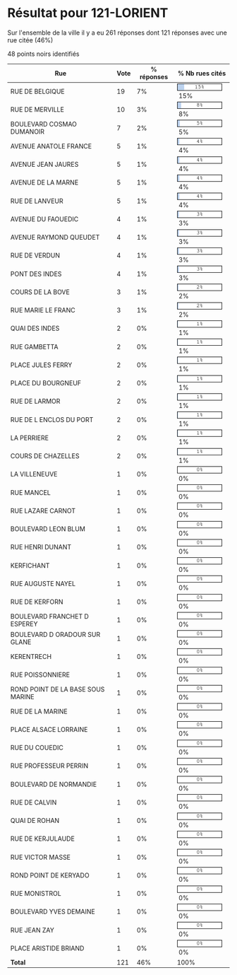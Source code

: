 # Résultat pour 121-LORIENT

Sur l'ensemble de la ville il y a eu 261 réponses dont 121 réponses avec une rue citée (46%)

48 points noirs identifiés

| Rue | Vote | % réponses | % Nb rues cités|
|-----|------|------------|----------------|
| RUE DE BELGIQUE | 19 | 7% | <img src="../../img/bar_15.gif" />&nbsp;15%|
| RUE DE MERVILLE | 10 | 3% | <img src="../../img/bar_8.gif" />&nbsp;8%|
| BOULEVARD COSMAO DUMANOIR | 7 | 2% | <img src="../../img/bar_5.gif" />&nbsp;5%|
| AVENUE ANATOLE FRANCE | 5 | 1% | <img src="../../img/bar_4.gif" />&nbsp;4%|
| AVENUE JEAN JAURES | 5 | 1% | <img src="../../img/bar_4.gif" />&nbsp;4%|
| AVENUE DE LA MARNE | 5 | 1% | <img src="../../img/bar_4.gif" />&nbsp;4%|
| RUE DE LANVEUR | 5 | 1% | <img src="../../img/bar_4.gif" />&nbsp;4%|
| AVENUE DU FAOUEDIC | 4 | 1% | <img src="../../img/bar_3.gif" />&nbsp;3%|
| AVENUE RAYMOND QUEUDET | 4 | 1% | <img src="../../img/bar_3.gif" />&nbsp;3%|
| RUE DE VERDUN | 4 | 1% | <img src="../../img/bar_3.gif" />&nbsp;3%|
| PONT DES INDES | 4 | 1% | <img src="../../img/bar_3.gif" />&nbsp;3%|
| COURS DE LA BOVE | 3 | 1% | <img src="../../img/bar_2.gif" />&nbsp;2%|
| RUE MARIE LE FRANC | 3 | 1% | <img src="../../img/bar_2.gif" />&nbsp;2%|
| QUAI DES INDES | 2 | 0% | <img src="../../img/bar_1.gif" />&nbsp;1%|
| RUE GAMBETTA | 2 | 0% | <img src="../../img/bar_1.gif" />&nbsp;1%|
| PLACE JULES FERRY | 2 | 0% | <img src="../../img/bar_1.gif" />&nbsp;1%|
| PLACE DU BOURGNEUF | 2 | 0% | <img src="../../img/bar_1.gif" />&nbsp;1%|
| RUE DE LARMOR | 2 | 0% | <img src="../../img/bar_1.gif" />&nbsp;1%|
| RUE DE L ENCLOS DU PORT | 2 | 0% | <img src="../../img/bar_1.gif" />&nbsp;1%|
| LA PERRIERE | 2 | 0% | <img src="../../img/bar_1.gif" />&nbsp;1%|
| COURS DE CHAZELLES | 2 | 0% | <img src="../../img/bar_1.gif" />&nbsp;1%|
| LA VILLENEUVE | 1 | 0% | <img src="../../img/bar_0.gif" />&nbsp;0%|
| RUE MANCEL | 1 | 0% | <img src="../../img/bar_0.gif" />&nbsp;0%|
| RUE LAZARE CARNOT | 1 | 0% | <img src="../../img/bar_0.gif" />&nbsp;0%|
| BOULEVARD LEON BLUM | 1 | 0% | <img src="../../img/bar_0.gif" />&nbsp;0%|
| RUE HENRI DUNANT | 1 | 0% | <img src="../../img/bar_0.gif" />&nbsp;0%|
| KERFICHANT | 1 | 0% | <img src="../../img/bar_0.gif" />&nbsp;0%|
| RUE AUGUSTE NAYEL | 1 | 0% | <img src="../../img/bar_0.gif" />&nbsp;0%|
| RUE DE KERFORN | 1 | 0% | <img src="../../img/bar_0.gif" />&nbsp;0%|
| BOULEVARD FRANCHET D ESPEREY | 1 | 0% | <img src="../../img/bar_0.gif" />&nbsp;0%|
| BOULEVARD D ORADOUR SUR GLANE | 1 | 0% | <img src="../../img/bar_0.gif" />&nbsp;0%|
| KERENTRECH | 1 | 0% | <img src="../../img/bar_0.gif" />&nbsp;0%|
| RUE POISSONNIERE | 1 | 0% | <img src="../../img/bar_0.gif" />&nbsp;0%|
| ROND POINT DE LA BASE SOUS MARINE | 1 | 0% | <img src="../../img/bar_0.gif" />&nbsp;0%|
| RUE DE LA MARINE | 1 | 0% | <img src="../../img/bar_0.gif" />&nbsp;0%|
| PLACE ALSACE LORRAINE | 1 | 0% | <img src="../../img/bar_0.gif" />&nbsp;0%|
| RUE DU COUEDIC | 1 | 0% | <img src="../../img/bar_0.gif" />&nbsp;0%|
| RUE PROFESSEUR PERRIN | 1 | 0% | <img src="../../img/bar_0.gif" />&nbsp;0%|
| BOULEVARD DE NORMANDIE | 1 | 0% | <img src="../../img/bar_0.gif" />&nbsp;0%|
| RUE DE CALVIN | 1 | 0% | <img src="../../img/bar_0.gif" />&nbsp;0%|
| QUAI DE ROHAN | 1 | 0% | <img src="../../img/bar_0.gif" />&nbsp;0%|
| RUE DE KERJULAUDE | 1 | 0% | <img src="../../img/bar_0.gif" />&nbsp;0%|
| RUE VICTOR MASSE | 1 | 0% | <img src="../../img/bar_0.gif" />&nbsp;0%|
| ROND POINT DE KERYADO | 1 | 0% | <img src="../../img/bar_0.gif" />&nbsp;0%|
| RUE MONISTROL | 1 | 0% | <img src="../../img/bar_0.gif" />&nbsp;0%|
| BOULEVARD YVES DEMAINE | 1 | 0% | <img src="../../img/bar_0.gif" />&nbsp;0%|
| RUE JEAN ZAY | 1 | 0% | <img src="../../img/bar_0.gif" />&nbsp;0%|
| PLACE ARISTIDE BRIAND | 1 | 0% | <img src="../../img/bar_0.gif" />&nbsp;0%|
| **Total** | 121 | 46% | 100%|
